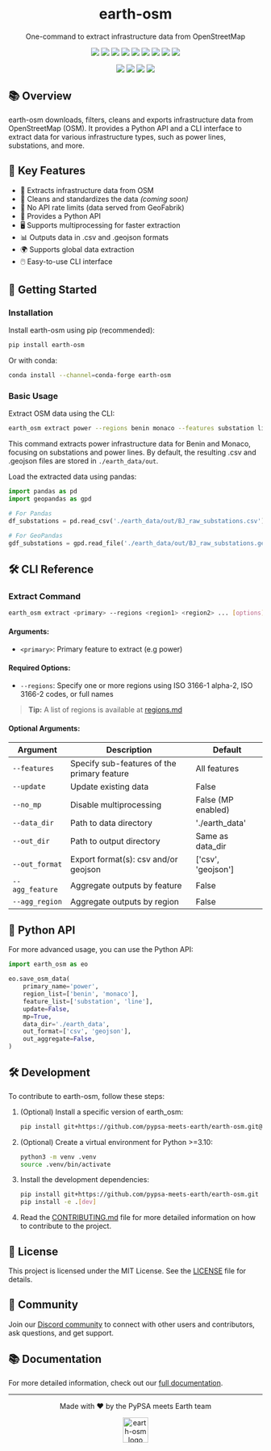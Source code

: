 <div align="center" markdown=1>

# earth-osm
One-command to extract infrastructure data from OpenStreetMap

[![][badge-pypi-monthly-downloads]][pypi-url]
[![][badge-codecov]][codecov-url]
[![][badge-ci]][gh-repo-url]
[![][badge-docs]][docs-url]
[![][badge-pypi]][pypi-url]
[![][badge-conda]][conda-url]
[![][badge-release]][gh-release-url]
[![][badge-license]][license]
[![][badge-discord]][discord-url]

[![][badge-gh-stars]][gh-stars-url]
[![][badge-gh-forks]][gh-forks-url]
[![][badge-gh-issues]][gh-issues-url]
[![][badge-gh-pulls]][gh-pulls-url]

</div>

## 📚 Overview

earth-osm downloads, filters, cleans and exports infrastructure data from OpenStreetMap (OSM). It provides a Python API and a CLI interface to extract data for various infrastructure types, such as power lines, substations, and more.

## 🌟 Key Features

- 🔌 Extracts infrastructure data from OSM
- 🧹 Cleans and standardizes the data *(coming soon)*
- 🚀 No API rate limits (data served from GeoFabrik)
- 🐍 Provides a Python API
- 🖥️ Supports multiprocessing for faster extraction
- 📊 Outputs data in .csv and .geojson formats
- 🌍 Supports global data extraction
- 🖱️ Easy-to-use CLI interface

## 🚀 Getting Started

### Installation

Install earth-osm using pip (recommended):

```bash
pip install earth-osm
```

Or with conda:

```bash
conda install --channel=conda-forge earth-osm
```

### Basic Usage

Extract OSM data using the CLI:

```bash
earth_osm extract power --regions benin monaco --features substation line
```

This command extracts power infrastructure data for Benin and Monaco, focusing on substations and power lines. By default, the resulting .csv and .geojson files are stored in `./earth_data/out`.

Load the extracted data using pandas:

```python
import pandas as pd
import geopandas as gpd

# For Pandas
df_substations = pd.read_csv('./earth_data/out/BJ_raw_substations.csv')

# For GeoPandas
gdf_substations = gpd.read_file('./earth_data/out/BJ_raw_substations.geojson')
```

## 🛠️ CLI Reference

### Extract Command

```bash
earth_osm extract <primary> --regions <region1> <region2> ... [options]
```

#### Arguments:

- `<primary>`: Primary feature to extract (e.g power)

#### Required Options:

- `--regions`: Specify one or more regions using ISO 3166-1 alpha-2, ISO 3166-2 codes, or full names

> **Tip:** A list of regions is available at [regions.md](https://github.com/pypsa-meets-earth/earth-osm/blob/main/docs/generated-docs/regions_table.md)


#### Optional Arguments:

| Argument | Description | Default |
|----------|-------------|---------|
| `--features` | Specify sub-features of the primary feature | All features |
| `--update` | Update existing data | False |
| `--no_mp` | Disable multiprocessing | False (MP enabled) |
| `--data_dir` | Path to data directory | './earth_data' |
| `--out_dir` | Path to output directory | Same as data_dir |
| `--out_format` | Export format(s): csv and/or geojson | ['csv', 'geojson'] |
| `--agg_feature` | Aggregate outputs by feature | False |
| `--agg_region` | Aggregate outputs by region | False |

## 🐍 Python API

For more advanced usage, you can use the Python API:

```python
import earth_osm as eo

eo.save_osm_data(
    primary_name='power',
    region_list=['benin', 'monaco'],
    feature_list=['substation', 'line'],
    update=False,
    mp=True,
    data_dir='./earth_data',
    out_format=['csv', 'geojson'],
    out_aggregate=False,
)
```

## 🛠️ Development

To contribute to earth-osm, follow these steps:

1. (Optional) Install a specific version of earth_osm:
   ```bash
   pip install git+https://github.com/pypsa-meets-earth/earth-osm.git@<required-commit-hash>
   ```

2. (Optional) Create a virtual environment for Python >=3.10:
   ```bash
   python3 -m venv .venv
   source .venv/bin/activate
   ```

3. Install the development dependencies:
   ```bash
   pip install git+https://github.com/pypsa-meets-earth/earth-osm.git
   pip install -e .[dev]
   ```

4. Read the [CONTRIBUTING.md](https://github.com/pypsa-meets-earth/earth-osm/blob/main/CONTRIBUTING.md) file for more detailed information on how to contribute to the project.

## 📄 License

This project is licensed under the MIT License. See the [LICENSE](https://github.com/pypsa-meets-earth/earth-osm/blob/main/LICENSE) file for details.

## 🤝 Community

Join our [Discord community](https://discord.gg/AnuJBk23FU) to connect with other users and contributors, ask questions, and get support.

## 📚 Documentation

For more detailed information, check out our [full documentation](https://pypsa-meets-earth.github.io/earth-osm/).

---

<p align="center">
Made with ❤️ by the PyPSA meets Earth team
</p>

<p align="center"> 
<a href="https://pypsa-meets-earth.github.io/earth-osm/">
    <img src="https://github.com/pypsa-meets-earth/pypsa-meets-earth.github.io/raw/main/assets/img/logo.png" height="50" alt="earth-osm logo">
</a>
</p>


<!-- LINK GROUP -->

[contributing]: https://github.com/pypsa-meets-earth/earth-osm/blob/main/CONTRIBUTING.md
[license]: https://github.com/pypsa-meets-earth/earth-osm/blob/main/LICENSE
[docs-url]: https://pypsa-meets-earth.github.io/earth-osm/
[discord-url]: https://discord.gg/AnuJBk23FU
[pypi-url]: https://pypi.org/project/earth-osm/
[conda-url]: https://anaconda.org/conda-forge/earth-osm
[codecov-url]: https://codecov.io/gh/pypsa-meets-earth/earth-osm
[gh-repo-url]: https://github.com/pypsa-meets-earth/earth-osm
[gh-release-url]: https://github.com/pypsa-meets-earth/earth-osm/releases
[gh-stars-url]: https://github.com/pypsa-meets-earth/earth-osm/stargazers
[gh-forks-url]: https://github.com/pypsa-meets-earth/earth-osm/network/members
[gh-issues-url]: https://github.com/pypsa-meets-earth/earth-osm/issues
[gh-pulls-url]: https://github.com/pypsa-meets-earth/earth-osm/pulls

<!-- Primary badges -->
[badge-pypi-monthly-downloads]: https://img.shields.io/pypi/dm/earth-osm?style=flat&labelColor=black&logoColor=white&logo=pypi
[badge-codecov]: https://img.shields.io/codecov/c/github/pypsa-meets-earth/earth-osm?style=flat&labelColor=black&logoColor=white&logo=codecov
[badge-ci]: https://img.shields.io/github/actions/workflow/status/pypsa-meets-earth/earth-osm/main.yml?style=flat&labelColor=black&logoColor=white&logo=github
[badge-docs]: https://img.shields.io/github/actions/workflow/status/pypsa-meets-earth/earth-osm/docs-ci.yml?style=flat&labelColor=black&logoColor=white&logo=github

[badge-pypi]: https://img.shields.io/pypi/v/earth-osm.svg?style=flat&labelColor=black&logoColor=white&logo=pypi
[badge-conda]: https://img.shields.io/conda/vn/conda-forge/earth-osm.svg?style=flat&labelColor=black&logoColor=white&logo=conda-forge

[badge-discord]: https://img.shields.io/discord/911692131440148490?style=flat&labelColor=black&logoColor=white&logo=discord&color=blue
[badge-license]: https://img.shields.io/badge/License-MIT-blue.svg?style=flat&labelColor=black
[badge-release]: https://img.shields.io/github/v/release/pypsa-meets-earth/earth-osm?style=flat&labelColor=black&logoColor=white&logo=github



<!-- Secondary badges -->
[badge-gh-stars]: https://img.shields.io/github/stars/pypsa-meets-earth/earth-osm?style=for-the-badge&labelColor=black&logoColor=white&color=yellow
[badge-gh-forks]: https://img.shields.io/github/forks/pypsa-meets-earth/earth-osm?style=for-the-badge&labelColor=black&logoColor=white&color=grey
[badge-gh-issues]: https://img.shields.io/github/issues/pypsa-meets-earth/earth-osm?style=for-the-badge&labelColor=black&logoColor=white&color=red
[badge-gh-pulls]: https://img.shields.io/github/issues-pr/pypsa-meets-earth/earth-osm?style=for-the-badge&labelColor=black&logoColor=white&color=green